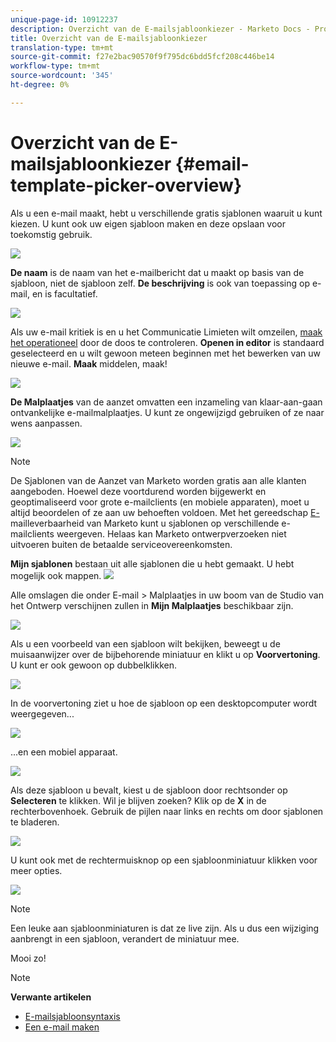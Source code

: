```yaml
---
unique-page-id: 10912237
description: Overzicht van de E-mailsjabloonkiezer - Marketo Docs - Productdocumentatie
title: Overzicht van de E-mailsjabloonkiezer
translation-type: tm+mt
source-git-commit: f27e2bac90570f9f795dc6bdd5fcf208c446be14
workflow-type: tm+mt
source-wordcount: '345'
ht-degree: 0%

---
```



# Overzicht van de E-mailsjabloonkiezer {#email-template-picker-overview}

Als u een e-mail [](../../../../product-docs/email-marketing/general/creating-an-email/create-an-email.md)maakt, hebt u verschillende gratis sjablonen waaruit u kunt kiezen. U kunt ook uw eigen sjabloon maken en deze opslaan voor toekomstig gebruik.

![](assets/starter-templates.png)

**De naam** is de naam van het e-mailbericht dat u maakt op basis van de sjabloon, niet de sjabloon zelf. **De beschrijving** is ook van toepassing op e-mail, en is facultatief.

![](assets/two-2.png)

Als uw e-mail kritiek is en u het Communicatie Limieten wilt omzeilen, [maak het operationeel](../../../../product-docs/email-marketing/general/functions-in-the-editor/make-an-email-operational.md) door de doos te controleren. **Openen in editor** is standaard geselecteerd en u wilt gewoon meteen beginnen met het bewerken van uw nieuwe e-mail. **Maak** middelen, maak!

![](assets/three-2.png)

**De Malplaatjes** van de aanzet omvatten een inzameling van klaar-aan-gaan ontvankelijke e-mailmalplaatjes. U kunt ze ongewijzigd gebruiken of ze naar wens aanpassen.

![](assets/starter-templates.png)

>[!NOTE]
>
>De Sjablonen van de Aanzet van Marketo worden gratis aan alle klanten aangeboden. Hoewel deze voortdurend worden bijgewerkt en geoptimaliseerd voor grote e-mailclients (en mobiele apparaten), moet u altijd beoordelen of ze aan uw behoeften voldoen. Met het gereedschap [E-](http://docs.marketo.com/display/DOCS/Email+Deliverability+Tool) mailleverbaarheid van Marketo kunt u sjablonen op verschillende e-mailclients weergeven. Helaas kan Marketo ontwerpverzoeken niet uitvoeren buiten de betaalde serviceovereenkomsten.

**Mijn sjablonen** bestaan uit alle sjablonen die u hebt gemaakt. U hebt mogelijk ook mappen.   ![](assets/five-2.png)

Alle omslagen die onder E-mail > Malplaatjes in uw boom van de Studio van het Ontwerp verschijnen zullen in **Mijn Malplaatjes** beschikbaar zijn.

![](assets/six-1.png)

Als u een voorbeeld van een sjabloon wilt bekijken, beweegt u de muisaanwijzer over de bijbehorende miniatuur en klikt u op **Voorvertoning**. U kunt er ook gewoon op dubbelklikken.

![](assets/seven-1.png)

In de voorvertoning ziet u hoe de sjabloon op een desktopcomputer wordt weergegeven...

![](assets/eight-1.png)

...en een mobiel apparaat.

![](assets/nine-1.png)

Als deze sjabloon u bevalt, kiest u de sjabloon door rechtsonder op **Selecteren** te klikken. Wil je blijven zoeken? Klik op de **X** in de rechterbovenhoek. Gebruik de pijlen naar links en rechts om door sjablonen te bladeren.

![](assets/ten-1.png)

U kunt ook met de rechtermuisknop op een sjabloonminiatuur klikken voor meer opties.

![](assets/eleven-1.png)

>[!NOTE]
>
>Een leuke aan sjabloonminiaturen is dat ze live zijn. Als u dus een wijziging aanbrengt in een sjabloon, verandert de miniatuur mee.

Mooi zo!

>[!NOTE]
>
>**Verwante artikelen**
>
>* [E-mailsjabloonsyntaxis](email-template-syntax.md)
>* [Een e-mail maken](../../../../product-docs/email-marketing/general/creating-an-email/create-an-email.md)

>



